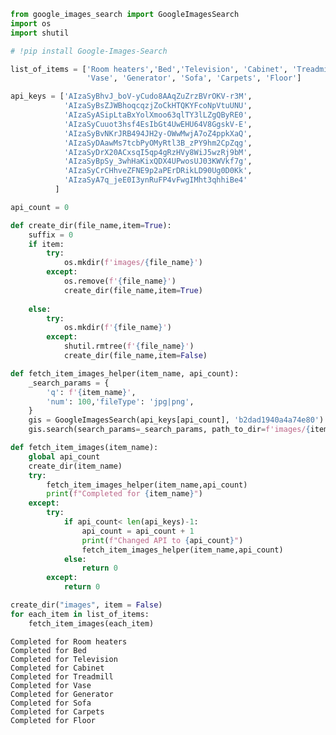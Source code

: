 ```python
from google_images_search import GoogleImagesSearch
import os
import shutil
```


```python
# !pip install Google-Images-Search
```


```python
list_of_items = ['Room heaters','Bed','Television', 'Cabinet', 'Treadmill', 
                 'Vase', 'Generator', 'Sofa', 'Carpets', 'Floor']
```


```python
api_keys = ['AIzaSyBhvJ_boV-yCudo8AAqZuZrzBVrOKV-r3M',
            'AIzaSyBsZJWBhoqcqzjZoCkHTQKYFcoNpVtuUNU',
            'AIzaSyASipLtaBxYolXmoo63qlTY3lLZgQByRE0',           
            'AIzaSyCuuot3hsf4EsIbGt4UwEHU64V8GgskV-E',        
            'AIzaSyBvNKrJRB494JH2y-OWwMwjA7oZ4ppkXaQ',   
            'AIzaSyDAawMs7tcbPyOMyRtl3B_zPY9hm2CpZqg',   
            'AIzaSyDrX20ACxsqI5qp4gRzHVy8WiJ5wzRj9bM',     
            'AIzaSyBpSy_3whHaKixQDX4UPwosUJ03KWVkf7g',  
            'AIzaSyCrCHhveZFNE9p2aPErDRikLD90Ug0D0Kk',       
            'AIzaSyA7q_jeE0I3ynRuFP4vFwgIMht3qhhiBe4'          
          ]
```


```python
api_count = 0
```


```python
def create_dir(file_name,item=True):
    suffix = 0
    if item:
        try:
            os.mkdir(f'images/{file_name}')
        except:
            os.remove(f'{file_name}')
            create_dir(file_name,item=True)
 
    else:
        try:
            os.mkdir(f'{file_name}')
        except:
            shutil.rmtree(f'{file_name}')
            create_dir(file_name,item=False)
```


```python
def fetch_item_images_helper(item_name, api_count):
    _search_params = {
        'q': f'{item_name}',
        'num': 100,'fileType': 'jpg|png',
    }
    gis = GoogleImagesSearch(api_keys[api_count], 'b2dad1940a4a74e80')
    gis.search(search_params=_search_params, path_to_dir=f'images/{item_name}')

```


```python
def fetch_item_images(item_name):
    global api_count
    create_dir(item_name)
    try:
        fetch_item_images_helper(item_name,api_count)
        print(f"Completed for {item_name}")
    except:
        try:
            if api_count< len(api_keys)-1:
                api_count = api_count + 1
                print(f"Changed API to {api_count}")
                fetch_item_images_helper(item_name,api_count)
            else:
                return 0
        except:
            return 0
```


```python
create_dir("images", item = False)
for each_item in list_of_items:
    fetch_item_images(each_item)
```

    Completed for Room heaters
    Completed for Bed
    Completed for Television
    Completed for Cabinet
    Completed for Treadmill
    Completed for Vase
    Completed for Generator
    Completed for Sofa
    Completed for Carpets
    Completed for Floor



```python

```
